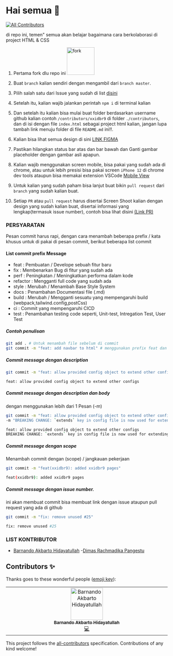 # Hai semua 👋
<!-- ALL-CONTRIBUTORS-BADGE:START - Do not remove or modify this section -->
[![All Contributors](https://img.shields.io/badge/all_contributors-1-orange.svg?style=flat-square)](#contributors-)
<!-- ALL-CONTRIBUTORS-BADGE:END -->

<!-- ALL-CONTRIBUTORS-BADGE:START - Do not remove or modify this section -->

<!-- ALL-CONTRIBUTORS-BADGE:END -->

di repo ini, temen" semua akan belajar bagaimana cara berkolaborasi di project HTML & CSS

1. Pertama fork dlu repo ini <img width="86" alt="fork" src="./.github/assets/fork.jpg">

1. Buat `branch` kalian sendiri dengan mengambil dari `branch master`.

1. Pilih salah satu dari Issue yang sudah di list [disini](https://github.com/xxidbr9/binar-intro-to-html/issues)

1. Setelah itu, kalian wajib jalankan perintah `npm i` di terminal kalian

1. Dan setelah itu kalian bisa mulai buat folder berdasarkan username github kalian contoh `/contributors/xxidbr9` di folder `./contributors`, dan di isi dengan file `index.html` sebagai project html kalian, jangan lupa tambah link menuju folder di file `README.md` ini!!.

1. Kalian bisa lihat semua design di sini [LINK FIGMA](<https://www.figma.com/file/SG36PkOJmYIGpsr8mTsWZ1/Mobile-Templates-(Kampus-Merdeka)?type=design&node-id=0%3A344&mode=design&t=n1xd2OptGOKNULZr-1>)

1. Pastikan hilangkan status bar atas dan bar bawah dan Ganti gambar placeholder dengan gambar asli apapun.

1. Kalian wajib menggunakan screen mobile, bisa pakai yang sudah ada di chrome, atau untuk lebih presisi bisa pakai screen `iPhone 12` di chrome dev tools ataupun bisa memakai extension VSCode [Mobile View](https://marketplace.visualstudio.com/items?itemName=cirlorm.mobileview)

1. Untuk kalian yang sudah paham bisa lanjut buat bikin `pull request` dari `branch` yang sudah kalian buat.

1. Setiap `PR` atau `pull request` harus disertai Screen Shoot kalian dengan design yang sudah kalian buat, disertai informasi yang lengkap(termasuk issue number), contoh bisa lihat disini [(Link PR)](https://github.com/xxidbr9/binar-intro-to-html/pull/41)


### PERSYARATAN

Pesan commit harus rapi, dengan cara menambah beberapa prefix / kata khusus untuk di pakai di pesan commit, berikut beberapa list commit

#### List commit prefix Message

- feat : Pembuatan / Develope sebuah fitur baru
- fix : Membenarkan Bug di fitur yang sudah ada
- perf : Peningkatan / Meningkatkan performa dalam kode
- refactor : Mengganti full code yang sudah ada
- style : Merubah / Menambah Base Style System
- docs : Penambahan Documentasi file (.md)
- build : Merubah / Mengganti sesuatu yang mempengaruhi build (webpack,tailwind.config,postCss)
- ci : Commit yang mempengaruhi CICD
- test : Penambahan testing code seperti, Unit-test, Intregation Test, User Test


##### Contoh penulisan
```bash
git add . # Untuk menambah file sebelum di commit
git commit -m "feat: add navbar to html" # menggunakan prefix feat dan informasi singkat setelahnya 
```

##### Commit message dengan description

```bash
git commit -m "feat: allow provided config object to extend other configs"
```

```bash
feat: allow provided config object to extend other configs
```

##### Commit message dengan description dan body
dengan menggunakan lebih dari 1 Pesan (-m)
```bash
git commit -m "feat: allow provided config object to extend other configs" \
-m "BREAKING CHANGE: `extends` key in config file is now used for extending other config files"
```

```bash
feat: allow provided config object to extend other configs
BREAKING CHANGE: `extends` key in config file is now used for extending other config files
```

##### Commit message dengan scope
Menambah commit dengan (scope) / jangkauan pekerjaan
```bash
git commit -m "feat(xxidbr9): added xxidbr9 pages"
```

```bash
feat(xxidbr9): added xxidbr9 pages
```

##### Commit message dengan issue number.
ini akan membuat commit bisa membuat link dengan issue ataupun pull request yang ada di github
```bash
git commit -m "fix: remove unused #25"
```
```bash
fix: remove unused #25
```


### LIST KONTRIBUTOR

<!-- Tambah nama lengkap kalian dan link ke file yang kalian buat  -->
<!-- [nama_lengkap_kalian](./contributors/<username>) -->

- [Barnando Akbarto Hidayatullah](./contributors/xxidbr9)
-[Dimas Rachmadika Pangestu](./contributors/dimasrdika)

<!-- YANG DIBAWAH INI SAMPAI BAWAH JANGAN DI EDIT -->
<!-- INI OTOMATIS GENERATE DARI BOT -->

## Contributors ✨

Thanks goes to these wonderful people ([emoji key](https://allcontributors.org/docs/en/emoji-key)):
<!-- ALL-CONTRIBUTORS-LIST:START - Do not remove or modify this section -->
<!-- prettier-ignore-start -->
<!-- markdownlint-disable -->
<table>
  <tbody>
    <tr>
      <td align="center" valign="top" width="14.28%"><a href="http://github.com/xxidbr9-archived"><img src="https://avatars.githubusercontent.com/u/51733515?v=4?s=100" width="100px;" alt="Barnando Akbarto Hidayatullah"/><br /><sub><b>Barnando Akbarto Hidayatullah</b></sub></a><br /><a href="https://github.com/xxidbr9/binar-intro-to-html/commits?author=xxidbr9" title="Code">💻</a></td>
    </tr>
  </tbody>
</table>

<!-- markdownlint-restore -->
<!-- prettier-ignore-end -->

<!-- ALL-CONTRIBUTORS-LIST:END -->

<!-- ALL-CONTRIBUTORS-LIST:START - Do not remove or modify this section -->
<!-- prettier-ignore-start -->
<!-- markdownlint-disable -->

<!-- markdownlint-restore -->
<!-- prettier-ignore-end -->

<!-- ALL-CONTRIBUTORS-LIST:END -->

This project follows the [all-contributors](https://github.com/all-contributors/all-contributors) specification. Contributions of any kind welcome!
